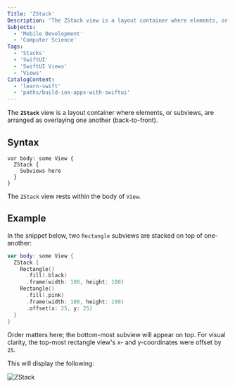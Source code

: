 ```yaml
---
Title: 'ZStack'
Description: 'The ZStack view is a layout container where elements, or subviews, are arranged as overlaying one another (back-to-front).'
Subjects:
  - 'Mobile Development'
  - 'Computer Science'
Tags:
  - 'Stacks'
  - 'SwiftUI'
  - 'SwiftUI Views'
  - 'Views'
CatalogContent:
  - 'learn-swift'
  - 'paths/build-ios-apps-with-swiftui'
---
```


The **`ZStack`** view is a layout container where elements, or subviews, are arranged as overlaying one another (back-to-front).

## Syntax

```pseudo
var body: some View {
  ZStack {
    Subviews here
  }
}
```

The `ZStack` view rests within the body of `View`.

## Example

In the snippet below, two `Rectangle` subviews are stacked on top of one-another:

```swift
var body: some View {
  ZStack {
    Rectangle()
      .fill(.black)
      .frame(width: 100, height: 100)
    Rectangle()
      .fill(.pink)
      .frame(width: 100, height: 100)
      .offset(x: 25, y: 25)
  }
}
```

Order matters here; the bottom-most subview will appear on top. For visual clarity, the top-most rectangle view's x- and y-coordinates were offset by `25`.

This will display the following:

![ZStack](https://raw.githubusercontent.com/Codecademy/docs/main/media/zstack.png)
